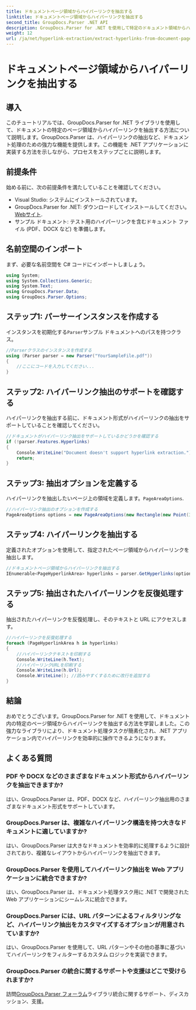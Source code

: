 ```yaml
---
title: ドキュメントページ領域からハイパーリンクを抽出する
linktitle: ドキュメントページ領域からハイパーリンクを抽出する
second_title: GroupDocs.Parser .NET API
description: GroupDocs.Parser for .NET を使用して特定のドキュメント領域からハイパーリンクを抽出する方法を学習します。ドキュメント処理機能を強化します。
weight: 12
url: /ja/net/hyperlink-extraction/extract-hyperlinks-from-document-page-area/
---
```


# ドキュメントページ領域からハイパーリンクを抽出する

## 導入
このチュートリアルでは、GroupDocs.Parser for .NET ライブラリを使用して、ドキュメントの特定のページ領域からハイパーリンクを抽出する方法について説明します。GroupDocs.Parser は、ハイパーリンクの抽出など、ドキュメント処理のための強力な機能を提供します。この機能を .NET アプリケーションに実装する方法を示しながら、プロセスをステップごとに説明します。
## 前提条件
始める前に、次の前提条件を満たしていることを確認してください。
- Visual Studio: システムにインストールされています。
- GroupDocs.Parser for .NET: ダウンロードしてインストールしてください。[Webサイト](https://releases.groupdocs.com/parser/net/).
- サンプル ドキュメント: テスト用のハイパーリンクを含むドキュメント ファイル (PDF、DOCX など) を準備します。

## 名前空間のインポート
まず、必要な名前空間を C# コードにインポートしましょう。
```csharp
using System;
using System.Collections.Generic;
using System.Text;
using GroupDocs.Parser.Data;
using GroupDocs.Parser.Options;
```
## ステップ1: パーサーインスタンスを作成する
インスタンスを初期化する`Parser`サンプル ドキュメントへのパスを持つクラス。
```csharp
//Parserクラスのインスタンスを作成する
using (Parser parser = new Parser("YourSampleFile.pdf"))
{
    //ここにコードを入力してください...
}
```
## ステップ2: ハイパーリンク抽出のサポートを確認する
ハイパーリンクを抽出する前に、ドキュメント形式がハイパーリンクの抽出をサポートしていることを確認してください。
```csharp
//ドキュメントがハイパーリンク抽出をサポートしているかどうかを確認する
if (!parser.Features.Hyperlinks)
{
    Console.WriteLine("Document doesn't support hyperlink extraction.");
    return;
}
```
## ステップ3: 抽出オプションを定義する
ハイパーリンクを抽出したいページ上の領域を定義します。`PageAreaOptions`.
```csharp
//ハイパーリンク抽出のオプションを作成する
PageAreaOptions options = new PageAreaOptions(new Rectangle(new Point(380, 90), new Size(150, 50)));
```
## ステップ4: ハイパーリンクを抽出する
定義されたオプションを使用して、指定されたページ領域からハイパーリンクを抽出します。
```csharp
//ドキュメントページ領域からハイパーリンクを抽出する
IEnumerable<PageHyperlinkArea> hyperlinks = parser.GetHyperlinks(options);
```
## ステップ5: 抽出されたハイパーリンクを反復処理する
抽出されたハイパーリンクを反復処理し、そのテキストと URL にアクセスします。
```csharp
//ハイパーリンクを反復処理する
foreach (PageHyperlinkArea h in hyperlinks)
{
    //ハイパーリンクテキストを印刷する
    Console.WriteLine(h.Text);
    //ハイパーリンクURLを印刷する
    Console.WriteLine(h.Url);
    Console.WriteLine(); //読みやすくするために改行を追加する
}
```

## 結論
おめでとうございます。GroupDocs.Parser for .NET を使用して、ドキュメント内の特定のページ領域からハイパーリンクを抽出する方法を学習しました。この強力なライブラリにより、ドキュメント処理タスクが簡素化され、.NET アプリケーション内でハイパーリンクを効率的に操作できるようになります。

## よくある質問
### PDF や DOCX などのさまざまなドキュメント形式からハイパーリンクを抽出できますか?
はい、GroupDocs.Parser は、PDF、DOCX など、ハイパーリンク抽出用のさまざまなドキュメント形式をサポートしています。
### GroupDocs.Parser は、複雑なハイパーリンク構造を持つ大きなドキュメントに適していますか?
はい、GroupDocs.Parser は大きなドキュメントを効率的に処理するように設計されており、複雑なレイアウトからハイパーリンクを抽出できます。
### GroupDocs.Parser を使用してハイパーリンク抽出を Web アプリケーションに統合できますか?
はい、GroupDocs.Parser は、ドキュメント処理タスク用に .NET で開発された Web アプリケーションにシームレスに統合できます。
### GroupDocs.Parser には、URL パターンによるフィルタリングなど、ハイパーリンク抽出をカスタマイズするオプションが用意されていますか?
はい、GroupDocs.Parser を使用して、URL パターンやその他の基準に基づいてハイパーリンクをフィルターするカスタム ロジックを実装できます。
### GroupDocs.Parser の統合に関するサポートや支援はどこで受けられますか?
訪問[GroupDocs.Parser フォーラム](https://forum.groupdocs.com/c/parser/17)ライブラリ統合に関するサポート、ディスカッション、支援。